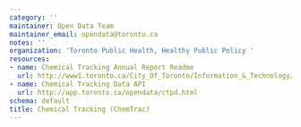 ```yaml
---
category: ''
maintainer: Open Data Team
maintainer_email: opendata@toronto.ca
notes: ''
organization: 'Toronto Public Health, Healthy Public Policy '
resources:
- name: Chemical Tracking Annual Report Readme
  url: http://www1.toronto.ca/City_Of_Toronto/Information_&_Technology/Open_Data/Data_Sets/Assets/Files/ChemicalTrackingReadme.xls
- name: Chemical Tracking Data API
  url: http://app.toronto.ca/opendata/ctpd.html
schema: default
title: Chemical Tracking (ChemTrac)
---
```

